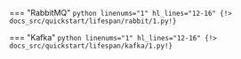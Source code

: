 === "RabbitMQ"
    ```python linenums="1" hl_lines="12-16"
    {!> docs_src/quickstart/lifespan/rabbit/1.py!}
    ```

=== "Kafka"
    ```python linenums="1" hl_lines="12-16"
    {!> docs_src/quickstart/lifespan/kafka/1.py!}
    ```
